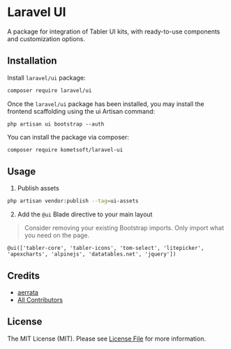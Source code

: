 # Laravel UI

<!-- [![Latest Version on Packagist](https://img.shields.io/packagist/v/kometsoft/laravel-ui.svg?style=flat-square)](https://packagist.org/packages/kometsoft/laravel-ui)
[![Total Downloads](https://img.shields.io/packagist/dt/kometsoft/laravel-ui.svg?style=flat-square)](https://packagist.org/packages/kometsoft/laravel-ui)
![GitHub Actions](https://github.com/kometsoft/laravel-ui/actions/workflows/main.yml/badge.svg) -->

A package for integration of Tabler UI kits, with ready-to-use components and customization options.

## Installation

Install `laravel/ui` package:

```bash
composer require laravel/ui
```

Once the `laravel/ui` package has been installed, you may install the frontend scaffolding using the ui Artisan command:

```
php artisan ui bootstrap --auth
```

You can install the package via composer:

```bash
composer require kometsoft/laravel-ui
```

## Usage

1. Publish assets

```bash
php artisan vendor:publish --tag=ui-assets
```

2. Add the `@ui` Blade directive to your main layout

> Consider removing your existing Bootstrap imports. Only import what you need on the page.

```
@ui(['tabler-core', 'tabler-icons', 'tom-select', 'litepicker', 'apexcharts', 'alpinejs', 'datatables.net', 'jquery'])
```

## Credits

- [aerrata](https://github.com/kometsoft)
- [All Contributors](../../contributors)

## License

The MIT License (MIT). Please see [License File](LICENSE.md) for more information.
